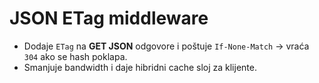 # JSON ETag middleware
- Dodaje `ETag` na **GET JSON** odgovore i poštuje `If-None-Match` → vraća `304` ako se hash poklapa.
- Smanjuje bandwidth i daje hibridni cache sloj za klijente.
